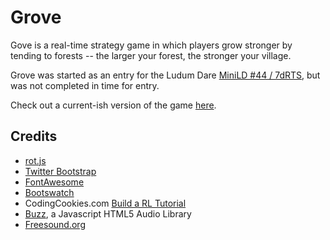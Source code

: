 Grove
=====

Gove is a real-time strategy game in which players grow stronger by tending to forests -- the larger your forest, the stronger your village.

Grove was started as an entry for the Ludum Dare [MiniLD #44 / 7dRTS](http://www.ludumdare.com/compo/category/minild/7drts-minild-44/), but was not completed in time for entry.

Check out a current-ish version of the game [here](http://www.peteholiday.com/grove).


## Credits ##

 - [rot.js](http://ondras.github.io/rot.js/hp/)
 - [Twitter Bootstrap](http://twitter.github.io/bootstrap/)
 - [FontAwesome](http://fortawesome.github.io/Font-Awesome/)
 - [Bootswatch](http://bootswatch.com/)
 - CodingCookies.com [Build a RL Tutorial](http://www.codingcookies.com/category/build-a-rl/)
 - [Buzz](http://buzz.jaysalvat.com/), a Javascript HTML5 Audio Library
 - [Freesound.org](http://www.freesound.org/people/Nomadyag/sounds/193058/)
 